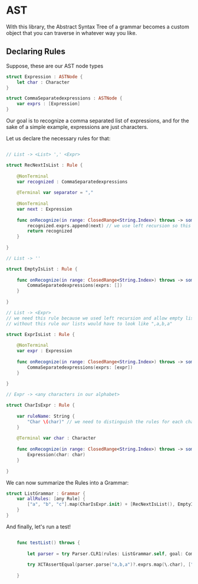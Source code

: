 # AST

With this library, the Abstract Syntax Tree of a grammar becomes a custom object that you can traverse in whatever way you like.

## Declaring Rules

Suppose, these are our AST node types

```Swift
struct Expression : ASTNode {
    let char : Character
}

struct CommaSeparatedexpressions : ASTNode {
    var exprs : [Expression]
}
```

Our goal is to recognize a comma separated list of expressions, and for the sake of a simple example, expressions are just characters.

Let us declare the necessary rules for that:

```Swift

// List -> <List> ',' <Expr>

struct RecNextIsList : Rule {
    
    @NonTerminal
    var recognized : CommaSeparatedexpressions
    
    @Terminal var separator = ","
    
    @NonTerminal
    var next : Expression
    
    func onRecognize(in range: ClosedRange<String.Index>) throws -> some ASTNode {
        recognized.exprs.append(next) // we use left recursion so this is basically O(1)
        return recognized
    }
    
}

// List -> ''

struct EmptyIsList : Rule {
    
    func onRecognize(in range: ClosedRange<String.Index>) throws -> some ASTNode {
        CommaSeparatedexpressions(exprs: [])
    }
    
}

// List -> <Expr>
// we need this rule because we used left recursion and allow empty lists
// without this rule our lists would have to look like ",a,b,a"

struct ExprIsList : Rule {
    
    @NonTerminal
    var expr : Expression
    
    func onRecognize(in range: ClosedRange<String.Index>) throws -> some ASTNode {
        CommaSeparatedexpressions(exprs: [expr])
    }
    
}

// Expr -> <any characters in our alphabet>

struct CharIsExpr : Rule {
    
    var ruleName: String {
        "Char \(char)" // we need to distinguish the rules for each character
    }
    
    @Terminal var char : Character
    
    func onRecognize(in range: ClosedRange<String.Index>) throws -> some ASTNode {
        Expression(char: char)
    }
    
}

```

We can now summarize the Rules into a Grammar:

```Swift
struct ListGrammar : Grammar {
    var allRules: [any Rule] {
        ["a", "b", "c"].map(CharIsExpr.init) + [RecNextIsList(), EmptyIsList(), ExprIsList()]
    }
}
```

And finally, let's run a test!

```Swift

    func testList() throws {
        
        let parser = try Parser.CLR1(rules: ListGrammar.self, goal: CommaSeparatedexpressions.self)
        
        try XCTAssertEqual(parser.parse("a,b,a")?.exprs.map(\.char), ["a", "b", "a"]) //works!
        
    }
    
```
